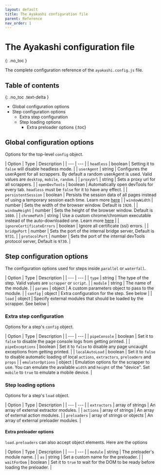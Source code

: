 ```yaml
---
layout: default
title: The Ayakashi configuration file
parent: Reference
nav_order: 1
---
```

<!-- markdownlint-disable MD022 -->
# The Ayakashi configuration file
{: .no_toc }
<!-- markdownlint-enable MD022 -->

The complete configuration reference of the `ayakashi.config.js` file.

<!-- markdownlint-disable MD022 -->
## Table of contents
{: .no_toc .text-delta }
<!-- markdownlint-enable MD022 -->

* Global configuration options
* Step configuration options
  * Extra step configuration
  * Step loading options
    * Extra preloader options
{:toc}

## Global configuration options

Options for the top-level `config` object.

| Option | Type | Description |
| --- | --- |
| `headless` | boolean | Setting it to `false` will disable headless mode. |
| `userAgent` | string | Configures the userAgent for all scrappers. By default a random userAgent is used. Valid values are `desktop`, `mobile`, `random`. |
| `proxyUrl` | string | Sets a proxy url for all scrappers. |
| `openDevTools` | boolean | Automatically open devTools for every tab. `headless` must be `false` for it to have any effect. |
| `persistentSession` | boolean | Persists the session data of all pages instead of using a temporary session each time. Learn more [here](/docs/going_deeper/persisting-sessions.html) |
| `windowWidth` | number | Sets the width of the browser window. Default is `1920`. |
| `windowHeight` | number | Sets the height of the browser window. Default is `1080`. |
| `chromePath` | string | Use a custom chrome/chromium executable instead of the auto-downloaded one. Learn more [here](/docs/going_deeper/using-a-different-chrome.html) |
| `ignoreCertificateErrors` | boolean | Ignore all certificate (ssl) errors. |
| `bridgePort` | number | Sets the port of the internal bridge server, Default is `9731`. |
| `protocolPort` | number | Sets the port of the internal devTools protocol server, Default is `9730`. |

## Step configuration options

The configuration options used for steps inside `parallel` or `waterfall`.

| Option | Type | Description |
| --- | --- |
| `type` | string | The type of the step. Valid values are `scrapper` or `script`. |
| `module` | string | The name of the module. |
| `params` | object | A custom parameters object to pass to the module. |
| `config` | object | Extra configuration for the step. See below |
| `load` | object | Specify external modules that should be loaded by the scrapper. See below |

### Extra step configuration

Options for a step's `config` object.

| Option | Type | Description |
| --- | --- |
| `pipeConsole` | boolean | Set it to `false` to disable the page console logs from getting printed. |
| `pipeExceptions` | boolean | Set it to `false` to disable any page uncaught exceptions from getting printed. |
| `localAutoLoad` | boolean | Set it to `false` to disable automatic loading of local `actions`, `extractors`, `preloaders` and `props` |
| `emulatorOptions` | object | Emulation options for the scrapper to use. You can emulate the available `width` and `height` of the "device". Set `mobile` to `true` to emulate a mobile device. |

### Step loading options

Options for a step's `load` object.

| Option | Type | Description |
| --- | --- |
| `extractors` | array of strings | An array of external extractor modules. |
| `actions` | array of strings | An array of external action modules. |
| `preloaders` | array of strings or objects | An array of external preloader modules. |

#### Extra preloader options

`load.preloaders` can also accept object elements. Here are the options

| Option | Type | Description |
| --- | --- |
| `module` | string | The preloader's module name. |
| `as` | string | Set a custom name for the preloader. |
| `waitForDom` | boolean | Set it to `true` to wait for the DOM to be ready before loading the preloader. |
